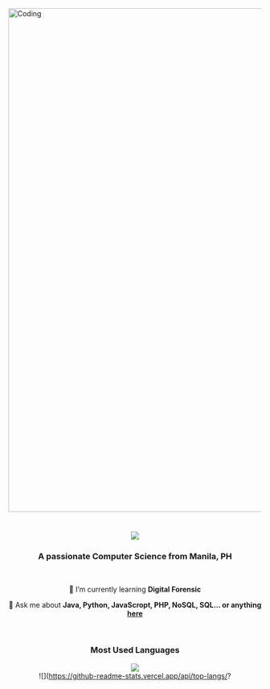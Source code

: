 <img align="center" alt="Coding" width="1000" src="https://steamuserimages-a.akamaihd.net/ugc/94976727961336051/0807F669892C401BA9C1570B4C71CEAD8B20C116/?imw=5000&imh=5000&ima=fit&impolicy=Letterbox&imcolor=%23000000&letterbox=false">

<h1 align="center">
    <img src="https://readme-typing-svg.herokuapp.com/?font=Righteous&size=35&center=true&vCenter=true&width=500&height=70&duration=4000&lines=Hi+There!+👋;+I'm+Miguel!;" />
</h1>

<h3 align="center">A passionate Computer Science from Manila, PH</h3>

<br/>

<div align="center">
 
 🌱 I’m currently learning **Digital Forensic**

💬 Ask me about **Java, Python, JavaScropt, PHP, NoSQL, SQL... or anything [here](https://github.com/megelclarkchangcoco)**

</div>

<br/>

<div align="center">
 
### Most Used Languages
![](https://github-readme-streak-stats.herokuapp.com/?user=megelclarkchangcoco&theme=dark&hide_border=false)<br/>
![](https://github-readme-stats.vercel.app/api/top-langs/?
</div>
